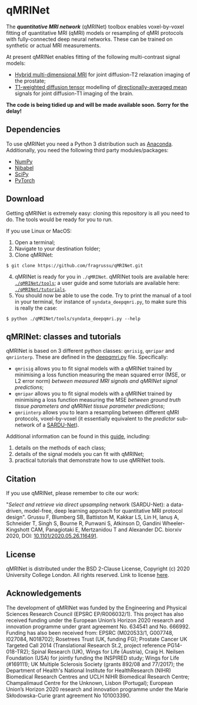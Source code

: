 # qMRINet
The ***quantitative MRI network*** (qMRINet) toolbox enables voxel-by-voxel fitting of quantitative MRI (qMRI) models or resampling of qMRI protocols with fully-connected deep neural networks. These can be trained on synthetic or actual MRI measurements.

At present qMRINet enables fitting of the following multi-contrast signal models:
* [Hybrid multi-dimensional MRI](http://doi.org/10.1148/radiol.2018171130) for joint diffusion-T2 relaxation imaging of the prostate;
* [T1-weighted diffusion tensor](http://doi.org/10.1016/j.neuroimage.2016.07.037) modelling of [directionally-averaged mean](http://doi.org/10.1002/mrm.25734) signals for joint diffusion-T1 imaging of the brain. 

**The code is being tidied up and will be made available soon. Sorry for the delay!**

## Dependencies
To use qMRINet you need a Python 3 distribution such as [Anaconda](http://www.anaconda.com/distribution). Additionally, you need the following third party modules/packages:
* [NumPy](http://numpy.org)
* [Nibabel](http://nipy.org/nibabel)
* [SciPy](http://www.scipy.org)
* [PyTorch](http://pytorch.org/)


## Download 
Getting qMRINet is extremely easy: cloning this repository is all you need to do. The tools would be ready for you to run.

If you use Linux or MacOS:

1. Open a terminal;
2. Navigate to your destination folder;
3. Clone qMRINet:
```
$ git clone https://github.com/fragrussu/qMRINet.git 
```
4. qMRINet is ready for you in `./qMRINet`. qMRINet tools are available here: [`./qMRINet/tools`](https://github.com/fragrussu/qMRINet/tree/master/tools); a user guide and some tutorials are available here: [`./qMRINet/tutorials`](https://github.com/fragrussu/qMRINet/tree/master/tutorials).
5. You should now be able to use the code. Try to print the manual of a tool in your terminal, for instance of `syndata_deepqmri.py`, to make sure this is really the case:
```
$ python ./qMRINet/tools/syndata_deepqmri.py --help
```

## qMRINet: classes and tutorials
qMRINet is based on 3 different python classes: `qmrisig`, `qmripar` and `qmriinterp`. These are defined in the [deepqmri.py](https://github.com/fragrussu/qMRINet/blob/master/tools/deepqmri.py) file. Specifically:

* `qmrisig` allows you to fit signal models with a qMRINet trained by minimising a loss function measuring the mean squared error (MSE, or L2 error norm) *between measured MRI signals and qMRINet signal predictions*;
* `qmripar` allows you to fit signal models with a qMRINet trained by minimising a loss function measuring the MSE *between ground truth tissue parameters and qMRINet tissue parameter predictions*;
* `qmriinterp` allows you to learn a resampling between different qMRI protocols, voxel-by-voxel (it essentially equivalent to the *predictor* sub-network of a [SARDU-Net](https://github.com/fragrussu/sardunet)).

Additional information can be found in this [guide](https://github.com/fragrussu/qMRINet/blob/master/tutorials/README.md), including:
1. details on the methods of each class;
2. details of the signal models you can fit with qMRINet; 
3. practical tutorials that demonstrate how to use qMRINet tools.

## Citation
If you use qMRINet, please remember to cite our work:

"*Select and retrieve via direct upsampling* network (SARDU-Net): a data-driven, model-free, deep learning approach for quantitative MRI protocol design". Grussu F, Blumberg SB, Battiston M, Kakkar LS, Lin H, Ianuș A, Schneider T, Singh S, Bourne R, Punwani S, Atkinson D, Gandini Wheeler-Kingshott CAM, Panagiotaki E, Mertzanidou T and Alexander DC. biorxiv 2020, DOI: [10.1101/2020.05.26.116491](https://doi.org/10.1101/2020.05.26.116491). 

## License
qMRINet is distributed under the BSD 2-Clause License, Copyright (c) 2020 University College London. All rights reserved.
Link to license [here](http://github.com/fragrussu/qMRINet/blob/master/LICENSE).

## Acknowledgements
The development of qMRINet was funded by the Engineering and Physical Sciences Research Council (EPSRC EP/R006032/1). This project has also received funding under the European Union’s Horizon 2020 research and innovation programme under grant agreement No. 634541 and No. 666992. Funding has also been received from: EPSRC (M020533/1, G007748, I027084, N018702); Rosetrees Trust (UK, funding FG); Prostate Cancer UK Targeted Call 2014 (Translational Research St.2, project reference PG14-018-TR2); Spinal Research (UK), Wings for Life (Austria), Craig H. Neilsen Foundation (USA) for jointly funding the INSPIRED study; Wings for Life (#169111); UK Multiple Sclerosis Society (grants 892/08 and 77/2017); the Department of Health's National Institute for HealthResearch (NIHR) Biomedical Research Centres and UCLH NIHR Biomedical Research Centre; Champalimaud Centre for the Unknown, Lisbon (Portugal); European Union’s Horizon 2020 research and innovation programme under the Marie Skłodowska-Curie grant agreement No 101003390.

